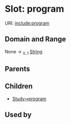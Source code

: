 
# Slot: program




URI: [include:program](https://w3id.org/include/program)


## Domain and Range

None &#8594;  <sub>0..1</sub> [String](types/String.md)

## Parents


## Children

 *  [Study➞program](Study_program.md)

## Used by

